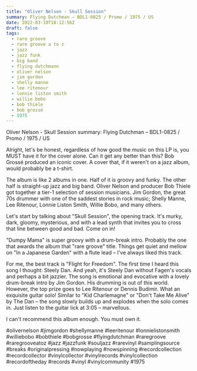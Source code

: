 ```yaml
---
title: "Oliver Nelson - Skull Session"
summary: Flying Dutchman – BDL1-0825 / Promo / 1975 / US
date: 2022-03-10T18:12:56Z
draft: false
tags:
  - rare groove
  - rare groove a to z
  - jazz
  - jazz funk
  - big band
  - flying dutchmann
  - oliver nelson
  - jim gordon
  - shelly manne
  - lee ritenour
  - lonnie liston smith
  - willie bobo
  - bob thiele
  - bob grossé
  - 1975
---
```

Oliver Nelson - Skull Session
summary: Flying Dutchman – BDL1-0825 / Promo / 1975 / US

Alright, let's be honest, regardless of how good the music on this LP is, you MUST have it for the cover alone. Can it get any better than this? Bob Grossé produced an iconic cover. A cover that, if it weren't on a jazz album, would probably be a t-shirt.

The album is like 2 albums in one. Half of it is groovy and funky. The other half is straight-up jazz and big band. Oliver Nelson and producer Bob Thiele got together a tier-1 selection of session musicians. Jim Gordon, the great 70s drummer with one of the saddest stories in rock music; Shelly Manne, Lee Ritenour, Lonnie Liston Smith, Willie Bobo, and many others.

Let's start by talking about "Skull Session", the opening track. It's murky, dark, gloomy, mysterious, and with a lead synth that invites you to cross that line between good and bad. Come on in!

"Dumpy Mama" is super groovy with a drum-break intro. Probably the one that awards the album that "rare groove" title. Things get quiet and mellow on "In a Japanese Garden" with a flute lead – I've always liked this track.

For me, the best track is "Flight for Freedom". The first time I heard this song I thought: Steely Dan. And yeah, it's Steely Dan without Fagen's vocals and perhaps a bit jazzier. The song is emotional and evocative with a lovely drum-break intro by Jim Gordon. His drumming is out of this world. However, the top prize goes to Lee Ritenour or Dennis Budimir. What an exquisite guitar solo! Similar to "Kid Charlemagne" or "Don't Take Me Alive" by The Dan – the song slowly builds up and explodes when the solo comes in. Just listen to the guitar lick at 3:05 – marvellous.

I can't recommend this album enough. You must own it.

#olivernelson #jimgordon #shellymanne #leeritenour #lonnielistonsmith #williebobo #bobthiele #bobgrosse #flyingdutchman #raregroove #raregrooveatoz #jazz #jazzfunk #souljazz #rarevinyl #samplingsource #breaks #originalpressing #nowplaying #nowspinning #recordcollection #recordcollector #vinylcollector #vinylrecords #vinylcollection #recordoftheday #records #vinyl #vinylcommunity #1975
